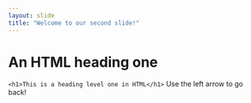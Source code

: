 ```yaml
---
layout: slide
title: "Welcome to our second slide!"
---
```


# An HTML heading one
`<h1>This is a heading level one in HTML</h1>`
Use the left arrow to go back!